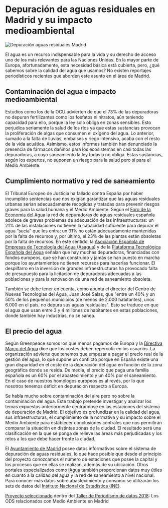 # Depuración de aguas residuales en Madrid y su impacto medioambiental

![Depuración aguas residuales Madrid](https://www.medialab-prado.es/sites/default/files/styles/imagenes_medianas/public/2018-03/treatment-plant-wastewater-2826987_1920.jpg?itok=-QkvfWm8)

El agua es un recurso indispensable para la vida y su derecho de acceso uno de los más relevantes para las Naciones Unidas. En la mayor parte de Europa, afortunadamente, esta necesidad básica está cubierta, pero, ¿qué sabemos sobre la calidad del agua que usamos? No existen reportajes periodísticos recientes que aborden este asunto en el área de Madrid.

## Contaminación del agua e impacto medioambiental

Estudios como los de la OCU advierten de que el 73% de las depuradoras no depuran fertilizantes como los fosfatos ni nitratos, aún teniendo capacidad para ello, porque la ley solo obliga en zonas sensibles. Esto perjudica seriamente la salud de los ríos ya que estas sustancias provocan la proliferación de algas que consumen el oxígeno del agua. Lo anterior, sumado a la falta de lluvias, embalses y riego intensivo, acaba con el resto de la vida acuática. Asimismo, estos informes también han denunciado la presencia de fármacos dañinos para los ecosistemas en casi todas las depuradoras, a cuyo saneamiento la ley todavía no obliga. Estas sustancias, según los expertos, no suponen un riesgo para la salud pero sí para el Medio Ambiente.

## Cumplimiento normativo y red de saneamiento

El Tribunal Europeo de Justicia ha fallado contra España por haber incumplido sentencias que nos exigían garantizar que las aguas residuales urbanas serían adecuadamente recogidas y tratadas para prevenir riesgos graves para la salud humana y el Medio Ambiente. Según el [Foro de la Economía del Agua](http://forodelaeconomiadelagua.org/) la red de depuradoras de aguas residuales española adolece de graves problemas de adecuación de las infraestructuras: un 21% de las instalaciones no tienen la capacidad suficiente para depurar el agua “sucia” que les entra; un 31% no están adecuadamente mantenidas por la falta de recursos y, por último, el 23% de las plantas están obsoletas por la falta de recursos. En este sentido, la [Asociación Española de Empresas de Tecnología del Agua (Asagua)](http://www.asagua.es/) y de la [Plataforma Tecnológica Española del Agua](http://www.plataformaagua.org/) señalan que hay muchas depuradoras, financiadas con fondos europeos, que se han construido y jamás se han puesto en marcha porque los ayuntamientos no tienen recursos para hacerlas funcionar. El despilfarro en la inversión de grandes infraestructuras ha provocado falta de presupuesto para la licitación de depuradoras adecuadas a las poblaciones y para la renovación de una red de saneamiento obsoleta.

También se debe tener en cuenta, como apunta el director del Centro de Nuevas Tecnologías del Agua, Juan José Salas, que "entre un 40% y un 50% de los pequeños municipios (de menos de 2.000 habitantes), unos 6.000 en el país, no depura sus aguas residuales". Esto se traduce en que el agua que usan entre 3 y 4 millones de habitantes en estas poblaciones, donde también hay industrias, no se sanea.

## El precio del agua

Según Greenpeace somos los que menos pagamos de Europa y la [Directiva Marco del Agua](http://www.mapama.gob.es/es/agua/temas/planificacion-hidrologica/directiva2000_60marcoaguas_tcm7-28986.pdf) dice que los costes deben repercutir en los usuarios. La organización advierte que tenemos que empezar a pagar el precio real de la gestión del agua, lo que supone un conflicto porque en España existe una gran disparidad en el coste de la depuración del agua en función de la zona geográfica donde se resida. De media, el precio que paga una familia española es un 60% por el abastecimiento y un 40% por el saneamiento. En el caso de nuestros homólogos europeos es al revés, por lo que nosotros tenemos déficit en depuración respecto a Europa.

Se habla mucho sobre contaminación del aire pero no sobre la contaminación del agua. Este trabajo pretende investigar y analizar los temas expuestos anteriormente centrándose en las estaciones del sistema de depuración de Madrid. El objetivo es profundizar en la calidad del agua, sus infraestructuras, el cumplimiento de la normativa y su impacto sobre el Medio Ambiente para establecer conclusiones centrales que nos permitirán comparar la situación en distintas zonas de la ciudad. El resultado será una clasificación en la que se ponga de relieve las áreas más perjudicadas y los retos a los que debe hacer frente la ciudad.

El [Ayuntamiento de Madrid](http://www.madrid.es/portales/munimadrid/es/Inicio/El-Ayuntamiento/Medio-ambiente/Agua/Depuracion-de-aguas-residuales?vgnextfmt=default&vgnextoid=ac470dd66e4ae210VgnVCM2000000c205a0aRCRD&vgnextchannel=ce54b5f73a077210VgnVCM1000000b205a0aRCRD) posee datos informativos sobre el sistema de depuración de aguas residuales, lo que hace posible que desde el principio del proyecto conozcamos el número de estaciones que posee la capital y los procesos que en ellas se realizan, además de su ubicación. Otros portales especializados como [iAgua](https://www.iagua.es/data) también proporcionan datos muy útiles en cuanto a la calidad del agua y la red de saneamiento a nivel nacional. Para conocer más datos sobre abastecimiento y consumo se utilizarán los sets de datos del [Instituto Nacional de Estadística (INE)](http://www.ine.es/).

[Proyecto seleccionado](https://www.medialab-prado.es/proyectos/depuracion-de-aguas-residuales-en-madrid-y-su-impacto-medioambiental) dentro del [Taller de Periodismo de datos 2018](https://www.medialab-prado.es/proyectos/madrid-suspende-en-reciclaje): Los ODS relacionados con Medio Ambiente en Madrid
